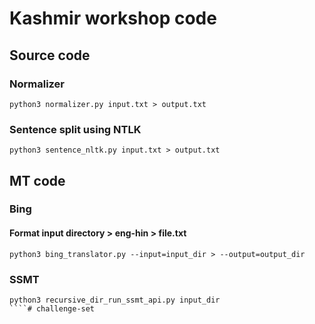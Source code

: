# Kashmir workshop code

## Source code

### Normalizer

````
python3 normalizer.py input.txt > output.txt
````
### Sentence split using NTLK

````
python3 sentence_nltk.py input.txt > output.txt
````


## MT code

### Bing

#### Format input directory > eng-hin > file.txt

````
python3 bing_translator.py --input=input_dir > --output=output_dir
````

### SSMT

```
python3 recursive_dir_run_ssmt_api.py input_dir 
````# challenge-set
